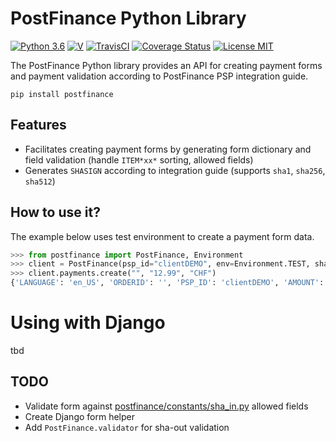 # PostFinance Python Library

[![Python 3.6](https://img.shields.io/badge/python-3.6-blue.svg)](https://www.python.org/downloads/release/python-360/)
[![V](https://img.shields.io/pypi/v/postfinance.svg)]()
[![TravisCI](https://travis-ci.org/niespodd/python-postfinance.svg?branch=master)](https://travis-ci.org/niespodd/python-postfinance.svg?branch=master)
[![Coverage Status](https://coveralls.io/repos/github/niespodd/python-postfinance/badge.svg?branch=master)](https://coveralls.io/github/niespodd/python-postfinance?branch=master)
[![License MIT](https://img.shields.io/github/license/ResidentMario/missingno.svg)](https://github.com/niespodd/python-postfinance/blob/master/LICENSE)

The PostFinance Python library provides an API for creating payment forms and payment validation according to PostFinance PSP integration guide.

`pip install postfinance`

## Features
* Facilitates creating payment forms by generating form dictionary and field validation (handle `ITEM*xx*` sorting, allowed fields)
* Generates `SHASIGN` according to integration guide (supports `sha1`, `sha256`, `sha512`)

## How to use it?

The example below uses test environment to create a payment form data.

```python
>>> from postfinance import PostFinance, Environment
>>> client = PostFinance(psp_id="clientDEMO", env=Environment.TEST, sha_password="SuperSecret123?!")
>>> client.payments.create("", "12.99", "CHF")
{'LANGUAGE': 'en_US', 'ORDERID': '', 'PSP_ID': 'clientDEMO', 'AMOUNT': 1299, 'CURRENCY': 'CHF', 'SHASIGN': '199acacbaef8417424eeea998e84366cf81c475e'}
```

# Using with Django
tbd


## TODO
* Validate form against [postfinance/constants/sha_in.py](postfinance/constants/sha_in.py) allowed fields
* Create Django form helper
* Add `PostFinance.validator` for sha-out validation
